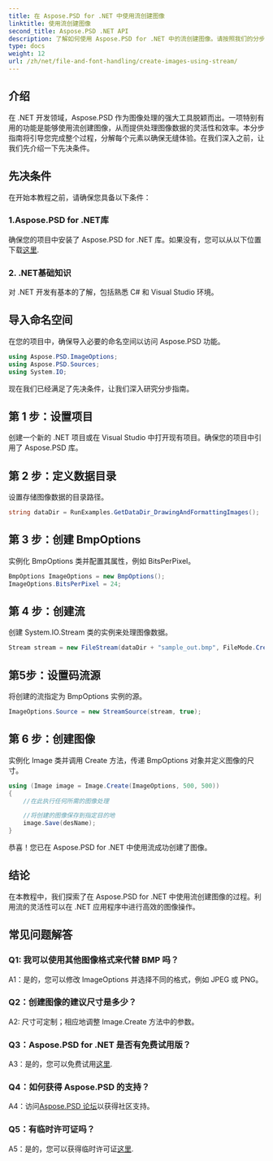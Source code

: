 ```yaml
---
title: 在 Aspose.PSD for .NET 中使用流创建图像
linktitle: 使用流创建图像
second_title: Aspose.PSD .NET API
description: 了解如何使用 Aspose.PSD for .NET 中的流创建图像。请按照我们的分步指南进行高效的图像处理。
type: docs
weight: 12
url: /zh/net/file-and-font-handling/create-images-using-stream/
---
```

## 介绍

在 .NET 开发领域，Aspose.PSD 作为图像处理的强大工具脱颖而出。一项特别有用的功能是能够使用流创建图像，从而提供处理图像数据的灵活性和效率。本分步指南将引导您完成整个过程，分解每个元素以确保无缝体验。在我们深入之前，让我们先介绍一下先决条件。

## 先决条件

在开始本教程之前，请确保您具备以下条件：

### 1.Aspose.PSD for .NET库
确保您的项目中安装了 Aspose.PSD for .NET 库。如果没有，您可以从以下位置下载[这里](https://releases.aspose.com/psd/net/).

### 2. .NET基础知识
对 .NET 开发有基本的了解，包括熟悉 C# 和 Visual Studio 环境。

## 导入命名空间

在您的项目中，确保导入必要的命名空间以访问 Aspose.PSD 功能。

```csharp
using Aspose.PSD.ImageOptions;
using Aspose.PSD.Sources;
using System.IO;
```

现在我们已经满足了先决条件，让我们深入研究分步指南。

## 第 1 步：设置项目

创建一个新的 .NET 项目或在 Visual Studio 中打开现有项目。确保您的项目中引用了 Aspose.PSD 库。

## 第 2 步：定义数据目录

设置存储图像数据的目录路径。

```csharp
string dataDir = RunExamples.GetDataDir_DrawingAndFormattingImages();
```

## 第 3 步：创建 BmpOptions

实例化 BmpOptions 类并配置其属性，例如 BitsPerPixel。

```csharp
BmpOptions ImageOptions = new BmpOptions();
ImageOptions.BitsPerPixel = 24;
```

## 第 4 步：创建流

创建 System.IO.Stream 类的实例来处理图像数据。

```csharp
Stream stream = new FileStream(dataDir + "sample_out.bmp", FileMode.Create);
```

## 第5步：设置码流源

将创建的流指定为 BmpOptions 实例的源。

```csharp
ImageOptions.Source = new StreamSource(stream, true);
```

## 第 6 步：创建图像

实例化 Image 类并调用 Create 方法，传递 BmpOptions 对象并定义图像的尺寸。

```csharp
using (Image image = Image.Create(ImageOptions, 500, 500))
{
    //在此执行任何所需的图像处理

    //将创建的图像保存到指定目的地
    image.Save(desName);
}
```

恭喜！您已在 Aspose.PSD for .NET 中使用流成功创建了图像。

## 结论

在本教程中，我们探索了在 Aspose.PSD for .NET 中使用流创建图像的过程。利用流的灵活性可以在 .NET 应用程序中进行高效的图像操作。

## 常见问题解答

### Q1: 我可以使用其他图像格式来代替 BMP 吗？

A1：是的，您可以修改 ImageOptions 并选择不同的格式，例如 JPEG 或 PNG。

### Q2：创建图像的建议尺寸是多少？

A2: 尺寸可定制；相应地调整 Image.Create 方法中的参数。

### Q3：Aspose.PSD for .NET 是否有免费试用版？

 A3：是的，您可以免费试用[这里](https://releases.aspose.com/).

### Q4：如何获得 Aspose.PSD 的支持？

 A4：访问[Aspose.PSD 论坛](https://forum.aspose.com/c/psd/34)以获得社区支持。

### Q5：有临时许可证吗？

 A5：是的，您可以获得临时许可证[这里](https://purchase.aspose.com/temporary-license/).